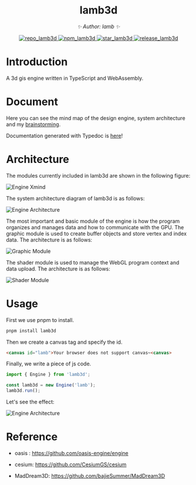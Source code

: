 <!-- PROJECT LOGO -->
<div align="center">

# lamb3d

_✨ Author: lamb ✨_
</div>

<p align="center">
  <a href="https://github.com/gy1016/lamb3d">
    <img src="https://img.shields.io/badge/Github-lamb3d-brightgreen?logo=github" alt="repo_lamb3d">
  </a>
  <a href="https://www.npmjs.com/package/lamb3d">
    <img src="https://img.shields.io/npm/v/lamb3d" alt="npm_lamb3d">
  </a>
  <a href="stargazers">
    <img src="https://img.shields.io/github/stars/gy1016/lamb3d?color=yellow&label=Github%20Stars" alt="star_lamb3d">
  </a>
  <a href="release">
    <img src="https://img.shields.io/badge/%20%20%F0%9F%93%A6%F0%9F%9A%80-semantic--release-e10079.svg" alt="release_lamb3d">
  </a>
</p>

<!-- ABOUT THE PROJECT -->

# Introduction

A 3d gis engine written in TypeScript and WebAssembly.

# Document

Here you can see the mind map of the design engine, system architecture and my [brainstorming](https://www.yuque.com/shengaoyang-rl1fl/apm3zh). 

Documentation generated with Typedoc is [here](http://www.sgyat.cn/lamb3d/)!


# Architecture

The modules currently included in lamb3d are shown in the following figure:

![Engine Xmind](http://121.199.160.202/images/project/lamb3d/xmind.png)

The system architecture diagram of lamb3d is as follows:

![Engine Architecture](http://121.199.160.202/images/project/lamb3d/systemstruct.png)

The most important and basic module of the engine is how the program organizes and manages data and how to communicate with the GPU. The graphic module is used to create buffer objects and store vertex and index data. The architecture is as follows:

![Graphic Module](http://121.199.160.202/images/project/lamb3d/graphic.png)

The shader module is used to manage the WebGL program context and data upload. The architecture is as follows:

![Shader Module](http://121.199.160.202/images/project/lamb3d/shader.png)

# Usage

First we use pnpm to install.

```bash
pnpm install lamb3d
```

Then we create a canvas tag and specify the id.

```html
<canvas id="lamb">Your browser does not support canvas~<canvas>
```

Finally, we write a piece of js code.

```js
import { Engine } from 'lamb3d';

const lamb3d = new Engine('lamb');
lamb3d.run();
```

Let's see the effect:

![Engine Architecture](http://121.199.160.202/images/project/lamb3d/earth.png)

# Reference

- oasis : https://github.com/oasis-engine/engine

- cesium: https://github.com/CesiumGS/cesium

- MadDream3D: https://github.com/bajieSummer/MadDream3D
